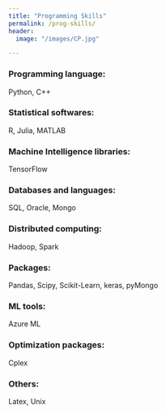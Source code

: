 ```yaml
---
title: "Programming Skills"
permalink: /prog-skills/
header:
  image: "/images/CP.jpg" 

---
```


### Programming language:
Python, C++

### Statistical softwares:
R, Julia, MATLAB

### Machine Intelligence libraries:
TensorFlow

### Databases and languages:
SQL, Oracle, Mongo

### Distributed computing:
Hadoop, Spark

### Packages:
Pandas, Scipy, Scikit-Learn, keras, pyMongo

### ML tools:
Azure ML

### Optimization packages:
Cplex

### Others:
Latex, Unix
